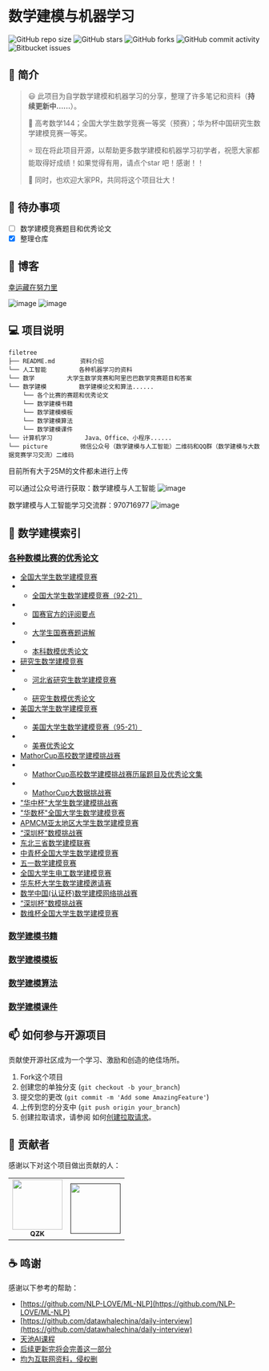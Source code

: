 # 数学建模与机器学习

![GitHub repo size](https://img.shields.io/github/repo-size/QInzhengk/Math-Model-and-Machine-Learning?style=for-the-badge)
![GitHub stars](https://img.shields.io/github/stars/QInzhengk/Math-Model-and-Machine-Learning?style=for-the-badge)
![GitHub forks](https://img.shields.io/github/forks/QInzhengk/Math-Model-and-Machine-Learning?style=for-the-badge)
![GitHub commit activity](https://img.shields.io/github/commit-activity/m/QInzhengk/Math-Model-and-Machine-Learning?style=for-the-badge)
![Bitbucket  issues](https://img.shields.io/github/issues-closed/QInzhengk/Math-Model-and-Machine-Learning?style=for-the-badge)

## 📒 简介

> :smiley: 此项目为自学数学建模和机器学习的分享，整理了许多笔记和资料（**持续更新中......**）。
>
> :clap: 高考数学144；全国大学生数学竞赛一等奖（预赛）；华为杯中国研究生数学建模竞赛一等奖。
>
> :star: 现在将此项目开源，以帮助更多数学建模和机器学习初学者，祝愿大家都能取得好成绩！如果觉得有用，请点个star 吧！感谢！！
>
> :triangular_flag_on_post: 同时，也欢迎大家PR，共同将这个项目壮大！

## 🔨 待办事项

- [ ] 数学建模竞赛题目和优秀论文
- [x] 整理仓库

## 🤝 博客

[幸运藏在努力里](https://qzkq.github.io/)

![image](https://github.com/QInzhengk/Math-Model-and-Machine-Learning/blob/230b5fe6bb8222010d9102938d29e7280858c130/picture/blog_banner.jpg)
![image](https://github.com/QInzhengk/Math-Model-and-Machine-Learning/blob/230b5fe6bb8222010d9102938d29e7280858c130/picture/detail.jpg)

## 💻 项目说明

```
filetree 
├── README.md       资料介绍
└── 人工智能         各种机器学习的资料
└── 数学         大学生数学竞赛和阿里巴巴数学竞赛题目和答案
└── 数学建模         数学建模论文和算法......
    └── 各个比赛的赛题和优秀论文
    └── 数学建模书籍		
    └── 数学建模模板		
    └── 数学建模算法		
    └── 数学建模课件		
└── 计算机学习         Java、Office、小程序......
└── picture         微信公众号（数学建模与人工智能）二维码和QQ群（数学建模与大数据竞赛学习交流）二维码  
```
目前所有大于25M的文件都未进行上传

可以通过公众号进行获取：数学建模与人工智能
![image](https://github.com/QInzhengk/Math-Model-and-Machine-Learning/blob/230b5fe6bb8222010d9102938d29e7280858c130/picture/qrcode_for_gh_ab9473c83c90_258.jpg)

数学建模与人工智能学习交流群：970716977
![image](https://github.com/QInzhengk/Math-Model-and-Machine-Learning/blob/main/picture/%E6%95%B0%E5%AD%A6%E5%BB%BA%E6%A8%A1%E4%B8%8E%E5%A4%A7%E6%95%B0%E6%8D%AE%E7%AB%9E%E8%B5%9B%E4%BA%A4%E6%B5%81%E7%BE%A4%E7%BE%A4%E8%81%8A%E4%BA%8C%E7%BB%B4%E7%A0%81.png)

## 🚀 数学建模索引

### [各种数模比赛的优秀论文](./数学建模/国赛数学建模竞赛)

- [全国大学生数学建模竞赛](./数学建模/国赛数学建模竞赛/全国大学生数学建模竞赛)
- - [全国大学生数学建模竞赛（92-21）](./数学建模/国赛数学建模竞赛/全国大学生数学建模竞赛/全国大学生数学建模竞赛（92-21）)
- - [国赛官方的评阅要点](./数学建模/国赛数学建模竞赛/全国大学生数学建模竞赛/国赛官方的评阅要点)
- - [大学生国赛赛题讲解](./数学建模/国赛数学建模竞赛/全国大学生数学建模竞赛/大学生国赛赛题讲解)
- - [本科数模优秀论文](./数学建模/国赛数学建模竞赛/全国大学生数学建模竞赛/本科数模优秀论文)
- [研究生数学建模竞赛](./数学建模/国赛数学建模竞赛/研究生数学建模竞赛)
- - [河北省研究生数学建模竞赛](./数学建模/国赛数学建模竞赛/研究生数学建模竞赛/河北省研究生数学建模竞赛)
- - [研究生数模优秀论文](./数学建模/国赛数学建模竞赛/研究生数学建模竞赛/研究生数模优秀论文)
- [美国大学生数学建模竞赛](./数学建模/国赛数学建模竞赛/美国大学生数学建模竞赛)
- - [美国大学生数学建模竞赛（95-21）](./数学建模/国赛数学建模竞赛/美国大学生数学建模竞赛/美国大学生数学建模竞赛（95-21）)
- - [美赛优秀论文](./数学建模/国赛数学建模竞赛/美国大学生数学建模竞赛/美赛优秀论文)
- [MathorCup高校数学建模挑战赛](./数学建模/国赛数学建模竞赛/MathorCup高校数学建模挑战赛)
- - [MathorCup高校数学建模挑战赛历届题目及优秀论文集](./数学建模/国赛数学建模竞赛/MathorCup高校数学建模挑战赛/MathorCup高校数学建模挑战赛历届题目及优秀论文集)
- - [MathorCup大数据挑战赛](./数学建模/国赛数学建模竞赛/MathorCup高校数学建模挑战赛/MathorCup大数据挑战赛)
- ["华中杯"大学生数学建模挑战赛](./数学建模/国赛数学建模竞赛/"华中杯"大学生数学建模挑战赛)
- ["华数杯"全国大学生数学建模竞赛](./数学建模/国赛数学建模竞赛/"华数杯"全国大学生数学建模竞赛)
- [APMCM亚太地区大学生数学建模竞赛](./数学建模/国赛数学建模竞赛/APMCM亚太地区大学生数学建模竞赛)
- [“深圳杯”数模挑战赛](./数学建模/国赛数学建模竞赛/“深圳杯”数模挑战赛)
- [东北三省数学建模联赛](./数学建模/国赛数学建模竞赛/东北三省数学建模联赛)
- [中青杯全国大学生数学建模竞赛](./数学建模/国赛数学建模竞赛/中青杯全国大学生数学建模竞赛)
- [五一数学建模竞赛](./数学建模/国赛数学建模竞赛/五一数学建模竞赛)
- [全国大学生电工数学建模竞赛](./数学建模/国赛数学建模竞赛/全国大学生电工数学建模竞赛)
- [华东杯大学生数学建模邀请赛](./数学建模/国赛数学建模竞赛/华东杯大学生数学建模邀请赛)
- [数学中国(认证杯)数学建模网络挑战赛](./数学建模/国赛数学建模竞赛/数学中国(认证杯)数学建模网络挑战赛)
- [“深圳杯”数模挑战赛](./数学建模/国赛数学建模竞赛/“深圳杯”数模挑战赛)
- [数维杯全国大学生数学建模竞赛](./数学建模/国赛数学建模竞赛/数维杯全国大学生数学建模竞赛)

### [数学建模书籍](./数学建模/数学建模书籍)

### [数学建模模板](./数学建模/数学建模模板)

### [数学建模算法](./数学建模/数学建模算法)

### [数学建模课件](./数学建模/数学建模课件)


## 📫 如何参与开源项目

贡献使开源社区成为一个学习、激励和创造的绝佳场所。

1. Fork这个项目
2. 创建您的单独分支  (`git checkout -b your_branch`)
3. 提交您的更改 (`git commit -m 'Add some AmazingFeature'`)
4. 上传到您的分支中 (`git push origin your_branch`)
5. 创建拉取请求，请参阅 如何[创建拉取请求](https://help.github.com/en/github/collaborating-with-issues-and-pull-requests/creating-a-pull-request)。

## 🤝 贡献者

感谢以下对这个项目做出贡献的人：

<table>
  <tr>
    <td align="center">
      <a href="https://github.com/QInzhengk">
        <img src="https://avatars.githubusercontent.com/u/49054536?v=4" width="100px;"/><br>
        <sub>
          <b>QZK</b>
        </sub>
      </a>
    </td>
    <td align="center">
      <a href="">
        <img src="" width="100px;"/><br>
        <sub>
          <b></b>
        </sub>
      </a>
    </td>
  </tr>
</table>

## ☕  鸣谢

感谢以下参考的帮助：

- [https://github.com/NLP-LOVE/ML-NLP](https://github.com/NLP-LOVE/ML-NLP)
- [https://github.com/datawhalechina/daily-interview](https://github.com/datawhalechina/daily-interview)
- [天池AI课程](https://tianchi.aliyun.com/course?spm=5176.12281949.J_3941670930.11.493e2448jIN01m)
- [后续更新完将会完善这一部分]()
- [均为互联网资料，侵权删]()

